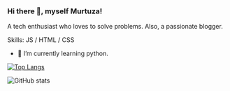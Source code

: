 ### Hi there 👋, myself Murtuza!
A tech enthusiast who loves to solve problems.
Also, a passionate blogger.

Skills: JS / HTML / CSS

- 🌱 I’m currently learning python. 

 

[![Top Langs](https://github-readme-stats.vercel.app/api/top-langs/?username=murtuzaalisurti)](https://github.com/murtuzaalisurti)

![GitHub stats](https://github-readme-stats.vercel.app/api?username=murtuzaalisurti&show_icons=true)  


